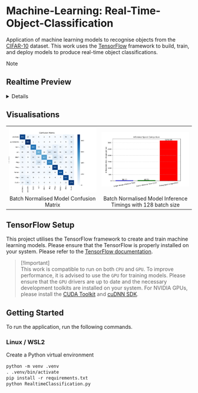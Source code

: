 # Machine-Learning: Real-Time-Object-Classification
Application of machine learning models to recognise objects from the [CIFAR-10](https://www.cs.toronto.edu/~kriz/cifar.html) dataset. This work uses the [TensorFlow](https://www.tensorflow.org/) framework to build, train, and deploy models to produce real-time object classifications.

>[!NOTE]
>
>## Realtime Preview
><details>
> 
> ![realtie-preview](docs/realtime-preview.gif)
></details>

## Visualisations
<p align="center">
    <table>
        <tr>
            <td><img alt="cnn_conv2d_fm" src="images/Training/batch_norm_model/batch_norm_model_training_confusion_matrix.png" width="100%"></td>
            <td><img alt="cnn_conv2d_fm" src="images/Inference/batch_norm_model/batch_norm_model_128_inference_timings.png" width="100%"></td>
        </tr>
        <tr>
            <td colspan="1" align="center"><figcaption>Batch Normalised Model Confusion Matrix</figcaption></td>
            <td colspan="1" align="center"><figcaption>Batch Normalised Model Inference Timings with 128 batch size</figcaption></td>
        </tr>
    </table>
</p>

## TensorFlow Setup
This project utilises the TensorFlow framework to create and train machine learning models. Please ensure that the TensorFlow is properly installed on your system. Please refer to the [TensorFlow documentation](https://www.tensorflow.org/install).

> [!Important]\
> This work is compatible to run on both `CPU` and `GPU`. To improve performance, it is advised to use the `GPU` for training models. Please ensure that the `GPU` drivers are up to date and the necessary development toolkits are installed on your system. For NVIDIA GPUs, please install the [CUDA Toolkit](https://developer.nvidia.com/cuda-downloads) and [cuDNN SDK](https://developer.nvidia.com/cudnn).

## Getting Started
To run the application, run the following commands.

### Linux / WSL2
Create a Python virtual environment
```shell
python -m venv .venv
. .venv/bin/activate
pip install -r requirements.txt
python RealtimeClassification.py
```